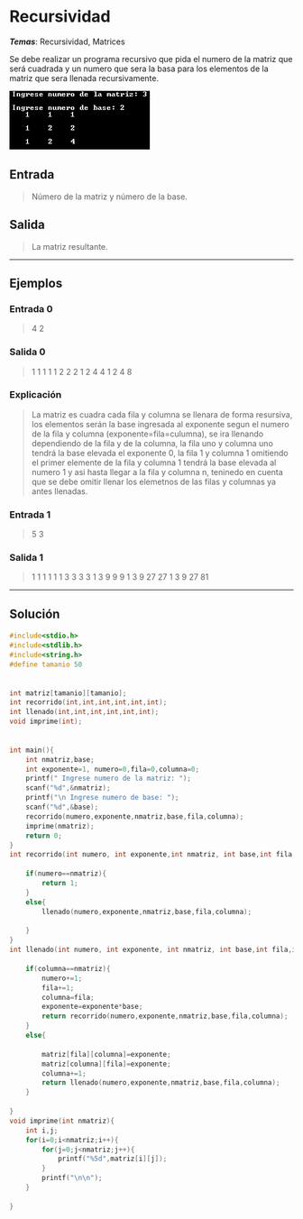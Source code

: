 # Recursividad

_**Temas**_: Recursividad, Matrices

Se debe realizar un programa recursivo que pida el numero de la matriz que será cuadrada y un numero que sera la basa para los elementos de la matriz que sera llenada recursivamente.

![](img/recursivo.png)

## Entrada

> Número de la matriz y número de la base.

## Salida

> La matriz resultante.

---

## Ejemplos

### Entrada 0

> 4
> 2

### Salida 0

> 1 1 1 1
> 1 2 2 2
> 1 2 4 4
> 1 2 4 8

### Explicación

> La matriz es cuadra cada fila y columna se llenara de forma resursiva, los elementos serán la base ingresada al exponente segun el numero de la fila y columna (exponente=fila=culumna), se ira llenando dependiendo de la fila y de la columna, la fila uno y columna uno tendrá la base elevada el exponente 0, la fila 1 y columna 1 omitiendo el primer elemente de la fila y columna 1 tendrá la base elevada al numero 1 y asi hasta llegar a la fila y columna n, teninedo en cuenta que se debe omitir llenar los elemetnos de las filas y columnas ya antes llenadas.

### Entrada 1

> 5
> 3

### Salida 1

> 1  1  1  1  1
> 1  3  3  3  3
> 1  3  9  9  9
> 1  3  9  27 27
> 1  3  9  27 81

---

## Solución

```C
#include<stdio.h>
#include<stdlib.h>
#include<string.h>
#define tamanio 50


int matriz[tamanio][tamanio];
int recorrido(int,int,int,int,int,int);
int llenado(int,int,int,int,int,int);
void imprime(int);


int main(){
  	int nmatriz,base;
    int exponente=1, numero=0,fila=0,columna=0;
    printf(" Ingrese numero de la matriz: ");
	scanf("%d",&nmatriz);
    printf("\n Ingrese numero de base: ");
	scanf("%d",&base);
    recorrido(numero,exponente,nmatriz,base,fila,columna);
    imprime(nmatriz);
	return 0;
}
int recorrido(int numero, int exponente,int nmatriz, int base,int fila, int columna){

    if(numero==nmatriz){
        return 1;
    }
    else{
        llenado(numero,exponente,nmatriz,base,fila,columna);

    }
}
int llenado(int numero, int exponente, int nmatriz, int base,int fila,int columna){

    if(columna==nmatriz){
        numero+=1;
        fila+=1;
        columna=fila;
        exponente=exponente*base;
        return recorrido(numero,exponente,nmatriz,base,fila,columna);
    }
    else{

        matriz[fila][columna]=exponente;
        matriz[columna][fila]=exponente;
        columna+=1;
        return llenado(numero,exponente,nmatriz,base,fila,columna);
    }

}
void imprime(int nmatriz){
    int i,j;
    for(i=0;i<nmatriz;i++){
        for(j=0;j<nmatriz;j++){
            printf("%5d",matriz[i][j]);
        }
        printf("\n\n");
    }

}
```
